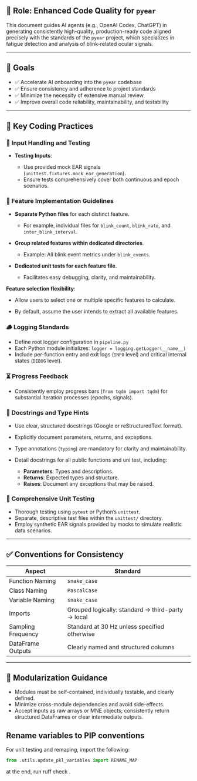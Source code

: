 ## 📌 Role: Enhanced Code Quality for `pyear`

This document guides AI agents (e.g., OpenAI Codex, ChatGPT) in generating consistently high-quality, production-ready code aligned precisely with the standards of the `pyear` project, which specializes in fatigue detection and analysis of blink-related ocular signals.

---

## 🎯 Goals

* ✅ Accelerate AI onboarding into the `pyear` codebase
* ✅ Ensure consistency and adherence to project standards
* ✅ Minimize the necessity of extensive manual review
* ✅ Improve overall code reliability, maintainability, and testability

---


## 📌 Key Coding Practices

### 📄 Input Handling and Testing


* **Testing Inputs**:

  * Use provided mock EAR signals (`unittest.fixtures.mock_ear_generation`).
  * Ensure tests comprehensively cover both continuous and epoch scenarios.

### 📂 Feature Implementation Guidelines

* **Separate Python files** for each distinct feature.

  * For example, individual files for `blink_count`, `blink_rate`, and `inter_blink_interval`.
* **Group related features within dedicated directories**.

  * Example: All blink event metrics under `blink_events`.
* **Dedicated unit tests for each feature file**.

  * Facilitates easy debugging, clarity, and maintainability.

**Feature selection flexibility**:

  -   Allow users to select one or multiple specific features to calculate.

  -   By default, assume the user intends to extract all available features.
### 🪵 Logging Standards

* Define root logger configuration in `pipeline.py`
* Each Python module initializes: `logger = logging.getLogger(__name__)`
* Include per-function entry and exit logs (`INFO` level) and critical internal states (`DEBUG` level).

### ⏳ Progress Feedback

* Consistently employ progress bars (`from tqdm import tqdm`) for substantial iteration processes (epochs, signals).

### 📄 Docstrings and Type Hints

* Use clear, structured docstrings (Google or reStructuredText format).
* Explicitly document parameters, returns, and exceptions.
* Type annotations (`typing`) are mandatory for clarity and maintainability.
* Detail docstrings for all public functions and uni test, including:

  * **Parameters**: Types and descriptions.
  * **Returns**: Expected types and structure.
  * **Raises**: Document any exceptions that may be raised.
### 🧪 Comprehensive Unit Testing

* Thorough testing using `pytest` or Python’s `unittest`.
* Separate, descriptive test files within the `unittest/` directory.
* Employ synthetic EAR signals provided by mocks to simulate realistic data scenarios.

---

## ✅ Conventions for Consistency

| Aspect             | Standard                                          |
| ------------------ | ------------------------------------------------- |
| Function Naming    | `snake_case`                                      |
| Class Naming       | `PascalCase`                                      |
| Variable Naming    | `snake_case`                                      |
| Imports            | Grouped logically: standard → third-party → local |
| Sampling Frequency | Standard at 30 Hz unless specified otherwise      |
| DataFrame Outputs  | Clearly named and structured columns              |

---

## 🧩 Modularization Guidance

* Modules must be self-contained, individually testable, and clearly defined.
* Minimize cross-module dependencies and avoid side-effects.
* Accept inputs as raw arrays or MNE objects; consistently return structured DataFrames or clear intermediate outputs.
## Rename variables to PIP conventions

For unit testing and remaping, import the following:

```python
from .utils.update_pkl_variables import RENAME_MAP
```
at the end, run
ruff check .